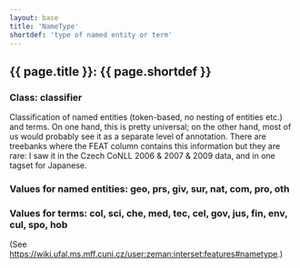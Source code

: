 ```yaml
---
layout: base
title: 'NameType'
shortdef: 'type of named entity or term'
---
```


## {{ page.title }}: {{ page.shortdef }}

### Class: classifier

Classification of named entities (token-based, no nesting of entities
etc.) and terms. On one hand, this is pretty universal; on the other
hand, most of us would probably see it as a separate level of
annotation. There are treebanks where the FEAT column contains this
information but they are rare: I saw it in the Czech CoNLL 2006 & 2007
& 2009 data, and in one tagset for Japanese.

### Values for named entities: geo, prs, giv, sur, nat, com, pro, oth

### Values for terms: col, sci, che, med, tec, cel, gov, jus, fin, env, cul, spo, hob

(See <a href="https://wiki.ufal.ms.mff.cuni.cz/user:zeman:interset:features#nametype">https://wiki.ufal.ms.mff.cuni.cz/user:zeman:interset:features#nametype</a>.)

